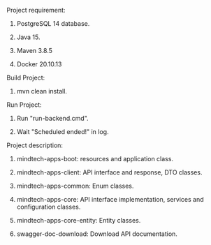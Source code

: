 Project requirement:

1. PostgreSQL 14 database.

2. Java 15.

3. Maven 3.8.5

4. Docker 20.10.13


Build Project:

1. mvn clean install.

Run Project:

1. Run "run-backend.cmd".

2. Wait "Scheduled ended!" in log.

Project description:

1. mindtech-apps-boot: resources and application class.

2. mindtech-apps-client: API interface and response, DTO classes.

3. mindtech-apps-common: Enum classes.

4. mindtech-apps-core: API interface implementation, services and configuration classes.

5. mindtech-apps-core-entity: Entity classes.

6. swagger-doc-download: Download API documentation.
